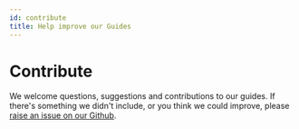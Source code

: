 ```yaml
---
id: contribute
title: Help improve our Guides
---
```


# Contribute

We welcome questions, suggestions and contributions to our guides. If there's something we didn't include, or you think we could improve, please [raise an issue on our Github][openline-github].

<!--References-->

[openline-github]: https://github.com/openline-ai/openline.ai